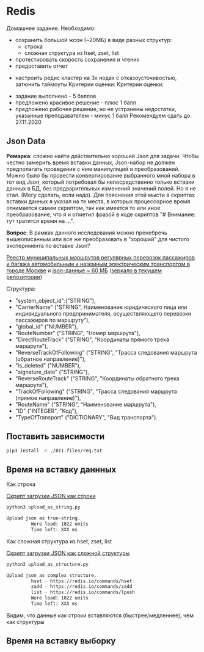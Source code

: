 # Redis

Домашнее задание. Необходимо:
- сохранить большой жсон (~20МБ) в виде разных структур:
    - строка 
    - сложная структура из hset, zset, list
- протестировать скорость сохранения и чтения
- предоставить отчет

* настроить редис кластер на 3х нодах с отказоусточивостью, затюнить таймоуты
Критерии оценки: Критерии оценки:
- задание выполнено - 5 баллов
- предложено красивое решение - плюс 1 балл
- предложено рабочее решение, но не устранены недостатки, указанные преподавателем - минус 1 балл
Рекомендуем сдать до: 27.11.2020

## Json Data

__Ремарка__: cложно найти действительно хороший Json для задачи. 
Чтобы честно замерить время вставки данных, Json-набор не должен предполагать проведение с ним манипуляций и преобразований.
Можно было бы провести конвертирование выбранного мной набора в тот вид Json, который потребовал бы
непосредственно только вставки данных в БД, без предварительных изменений значений полей. Но я не стал. (Могу сделать, если надо).
Для пояснения этой мысти в скриптах вставки данных я указал на те места, в которых процессорное время отнимается самим скриптом, 
так как имеется то или иное преобразование, что я и отметил фразой в коде скриптов "# Внимание: тут тратится время на ...".

__Вопрос__: В рамках данного исследования можно пренебречь вышеописанным или все же преобразовать в "хороший" для чистого эксперимента по вставке Json?

[Реестр муниципальных маршрутов регулярных перевозок пассажиров и багажа автомобильным и наземным электрическим транспортом в городе Москве](https://data.gov.ru/opendata/7704786030-municipalroutesregister)
 и [json-данные ~ 60 МБ](https://data.gov.ru/sites/default/files/opendata/7704786030-MunicipalRoutesRegister/data-2017-07-18T00-00-00-structure-2017-07-18T00-00-00.json)
 ([зеркало в текущем репозитории](011.files/data.json))

Структура:
 - "system_object_id":("STRING"),
 - "CarrierName" ("STRING", Наименование юридического лица или индивидуального предпринимателя, осуществляющего перевозки пассажиров по маршруту"),
 - "global_id" ("NUMBER"),
 - "RouteNumber" ("STRING", "Номер маршрута"),
 - "DirectRouteTrack" ("STRING", "Координаты прямого трека маршрута"),
 - "ReverseTrackOfFollowing" ("STRING", "Трасса следования маршрута (обратное направление)"),
 - "is_deleted" ("NUMBER"),
 - "signature_date" ("STRING"),
 - "ReverseRouteTrack" ("STRING", "Координаты обратного трека маршрута"),
 - "TrackOfFollowing" ("STRING", "Трасса следования маршрута (прямое направление)"),
 - "RouteName" ("STRING", "Наименование маршрута"),
 - "ID" ("INTEGER", "Код"),
 - "TypeOfTransport" ("DICTIONARY", "Вид транспорта").
 
## Поставить зависимости

```bash
pip3 install -r ./011.files/req.txt 
```

## Время на вставку даннных

Как строка

[Cкрипт загрузки JSON как строки](011.files/upload_as_string.py)

```bash
python3 upload_as_string.py

Upload json as true-string.
         Were load: 1022 units
         Time left: XXX ms
```

Как сложная структура из hset, zset, list

[Cкрипт загрузки JSON как сложной структуры](011.files/upload_as_structure.py)

```bash
python3 upload_as_structure.py

Upload json as complex structure.
         hset - https://redis.io/commands/hset
         zadd - https://redis.io/commands/zadd
         list - https://redis.io/commands/lpush
         Were load: 1022 units
         Time left: XXX ms
```

Видим, что данные как строки вставляются (быстрее/медленнее), чем как структуры


## Время на вставку выборку

